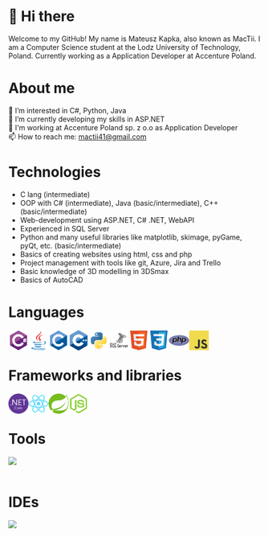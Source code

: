 # 👋 Hi there  
Welcome to my GitHub! My name is Mateusz Kapka, also known as MacTii. I am a Computer Science student at the Lodz University of Technology, Poland.
Currently working as a Application Developer at Accenture Poland.

# About me
👀 I’m interested in C#, Python, Java <br />
🌱 I’m currently developing my skills in ASP.NET <br />
💞️ I'm working at Accenture Poland sp. z o.o as Application Developer <br />
📫 How to reach me: mactii41@gmail.com  <br />

# Technologies
- C lang (intermediate)
- OOP with C# (intermediate), Java (basic/intermediate), C++ (basic/intermediate)
- Web-development using ASP.NET, C# .NET, WebAPI
- Experienced in SQL Server
- Python and many useful libraries like matplotlib, skimage, pyGame, pyQt, etc. (basic/intermediate)
- Basics of creating websites using html, css and php
- Project management with tools like git, Azure, Jira and Trello
- Basic knowledge of 3D modelling in 3DSmax
- Basics of AutoCAD

# Languages
<a href="#">
   <img align="left" alt="Cs" title="C#" width="40px" height="40px" src="https://raw.githubusercontent.com/devicons/devicon/1119b9f84c0290e0f0b38982099a2bd027a48bf1/icons/csharp/csharp-original.svg" />
   <img align="left" alt="Java" title="Java" width="40px" height="40px" src="https://raw.githubusercontent.com/devicons/devicon/1119b9f84c0290e0f0b38982099a2bd027a48bf1/icons/java/java-original.svg" />
   <img align="left" alt="C" title="C" width="40px" height="40px" src="https://raw.githubusercontent.com/devicons/devicon/1119b9f84c0290e0f0b38982099a2bd027a48bf1/icons/c/c-original.svg" />
   <img align="left" alt="Cpp" title="C++" width="40px" height="40px" src="https://raw.githubusercontent.com/devicons/devicon/1119b9f84c0290e0f0b38982099a2bd027a48bf1/icons/cplusplus/cplusplus-original.svg" />
   <img align="left" alt="Python" title="Python" width="40px" height="40px" src="https://raw.githubusercontent.com/devicons/devicon/1119b9f84c0290e0f0b38982099a2bd027a48bf1/icons/python/python-original.svg" />
   <img align="left" alt="SQL" title="SQL" width="40px" height="40px" src="https://raw.githubusercontent.com/devicons/devicon/1119b9f84c0290e0f0b38982099a2bd027a48bf1/icons/microsoftsqlserver/microsoftsqlserver-plain-wordmark.svg" />
   <img align="left" alt="Html" title="HTML" width="40px" height="40px" src="https://raw.githubusercontent.com/devicons/devicon/1119b9f84c0290e0f0b38982099a2bd027a48bf1/icons/html5/html5-original.svg" />
   <img align="left" alt="Css" title="CSS" width="40px" height="40px" src="https://raw.githubusercontent.com/devicons/devicon/1119b9f84c0290e0f0b38982099a2bd027a48bf1/icons/css3/css3-original.svg" />
   <img align="left" alt="Php" title="PHP" width="40px" height="40px" src="https://raw.githubusercontent.com/devicons/devicon/1119b9f84c0290e0f0b38982099a2bd027a48bf1/icons/php/php-original.svg"/>
   <img align="left" alt="JS" title="JavaScript" width="40px" height="40px" src="https://raw.githubusercontent.com/devicons/devicon/1119b9f84c0290e0f0b38982099a2bd027a48bf1/icons/javascript/javascript-original.svg" />
   <br /> <br />
</a>

# Frameworks and libraries
<a href="#">
   <img align="left" alt="dotNET" title=".NETCore" width="40px" height="40px" src="https://raw.githubusercontent.com/devicons/devicon/1119b9f84c0290e0f0b38982099a2bd027a48bf1/icons/dotnetcore/dotnetcore-original.svg"/>
   <img align="left" alt="React" title=".React" width="40px" height="40px" src="https://raw.githubusercontent.com/devicons/devicon/1119b9f84c0290e0f0b38982099a2bd027a48bf1/icons/react/react-original.svg"/>
   <img align="left" alt="Spring" title=".Spring" width="40px" height="40px" src="https://raw.githubusercontent.com/devicons/devicon/1119b9f84c0290e0f0b38982099a2bd027a48bf1/icons/spring/spring-original.svg"/>
   <img align="left" alt="nodeJS" title=".nodeJS" width="40px" height="40px" src="https://raw.githubusercontent.com/devicons/devicon/1119b9f84c0290e0f0b38982099a2bd027a48bf1/icons/nodejs/nodejs-original.svg"/>
   <br /> <br />
</a>

# Tools
<a href="#">
   <img align="left" src="https://skillicons.dev/icons?i=git,github,androidstudio,unity,godot" />
   <br /> <br />
</a>

# IDEs
<a href="#">
   <img align="left" src="https://skillicons.dev/icons?i=vscode,visualstudio,idea" />
</a>

<!---
MacTii/MacTii is a ✨ special ✨ repository because its `README.md` (this file) appears on your GitHub profile.
You can click the Preview link to take a look at your changes.
--->

<!-- [![Your Repository's Stats](https://github-readme-stats.vercel.app/api/top-langs/?username=MacTii&langs_count=6&layout=compact&theme=tokyonight)](https://github.com/MacTii/MacTii) -->
<!-- <img align="left" src="https://skillicons.dev/icons?i=dotnet,react,spring,nodejs" /> -->
